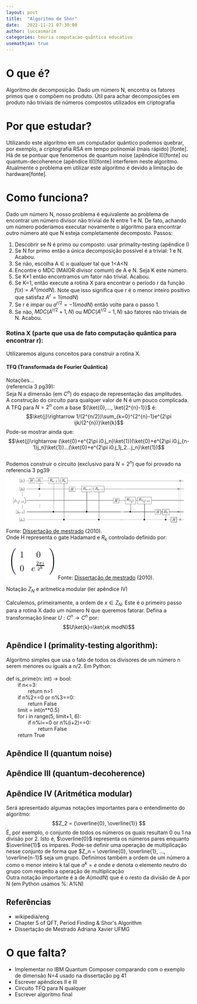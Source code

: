 ```yaml
---
layout: post
title:  "Algoritmo de Shor"
date:   2022-11-21 07:30:00
author: luccasmarim
categories: teoria computacao-quântica educativo
usemathjax: true
---
```



# O que é?
Algoritmo de decomposição. Dado um número N, encontra os fatores primos que o compõem no produto. Útil para achar decomposições em produto não triviais de números compostos utilizados em criptografia
# Por que estudar?
Utilizando este algoritmo em um computador quântico podemos quebrar, por exemplo, a criptografia RSA em tempo polinomial (mais rápido) [fonte]. Há de se pontuar que fenomenos de quantum noise (apêndice II)[fonte] ou quantum-decoherence (apêndice III)[fonte] interferem neste algoritmo. Atualmente o problema em utilizar este algoritmo é devido a limitação de hardware[fonte].
# Como funciona?
Dado um número N, nosso problema é equivalente ao problema de encontrar um número divisor não trivial de N entre 1 e N. De fato, achando um número poderiamos executar novamente o algoritmo para encontrar outro número até que N esteja completamente decomposto.
Passos:
1. Descobrir se N é primo ou composto: usar primality-testing (apêndice I)
2. Se N for primo então a única decomposição possível é a trivial: 1 e N. Acabou.
3. Se não, escolha A &isin; &alefsym; qualquer tal que 1<A<N
4. Encontre o MDC (MAIOR divisor comum) de A e N. Seja K este número.
5. Se K&ne;1 então encontramos um fator não trivial. Acabou.
6. Se K=1, então execute a rotina X para encontrar o período r da função $f(x)=A^{x}(mod N)$. Note que isso significa que r é o menor inteiro positivo que satisfaz $A^{r}=1(mod N)$
7. Se r é impar ou $a^{r/2}=-1(mod N)$ então volte para o passo 1.
8. Se não, $MDC(A^{r/2}+1,N)$ ou $MDC(A^{r/2}-1,N)$ são fatores não triviais de N. Acabou.
                                                             
### Rotina X (parte que usa de fato computação quântica para encontrar r):
Utilizaremos alguns conceitos para construir a rotina X.
#### TFQ (Transformada de Fourier Quântica)
Notações...
<br>
(referencia 3 pg39):
<br>
Seja N a dimensão (em $C^{n}$) do espaço de representação das amplitudes.
<br>
A construção do circuito para qualquer valor de N é um pouco complicada. A TFQ para $N=2^{n}$ com a base ${\ket{0},..., \ket{2^{n}-1}}$ é:
$$\ket{j}\rightarrow 1/(2^{n/2})\sum_{k=0}^{2^{n}-1}e^{2\pi ijk/(2^{n})}\ket{k}$$
Pode-se mostrar ainda que:
$$\ket{j}\rightarrow (\ket{0}+e^{2\pi i0.j_n}\ket{1})(\ket{0}+e^{2\pi i0.j_{n-1}j_n}\ket{1})...(\ket{0}+e^{2\pi i0.j_1j_2...j_n}\ket{1})$$
<br>
Podemos construir o circuito (exclusivo para $N=2^{n}$) que foi provado na referencia 3 pg39
<br>
![Circuito-TFQ-2n](/assets/images/figura3.1_dissertacao.png)
Fonte: [Dissertação de mestrado](https://repositorio.ufmg.br/bitstream/1843/EABA-85FJXP/1/dissertacao_adrianaxavier.pdf) (2010).
<br>
Onde H representa o gate Hadamard e $R_k$ controlado definido por:
![rk-gate](/assets/images/rkgate.png)
Fonte: [Dissertação de mestrado](https://repositorio.ufmg.br/bitstream/1843/EABA-85FJXP/1/dissertacao_adrianaxavier.pdf) (2010).

$% a matriz de representação da TFD no espaço C^n é unitária$
$% TFQ nada mais é do que a TFD com notação diferente (com bras e kets)$

Notação $Z_N$ e aritmetica modular (ler apêndice IV)                                                        
<br>
Calculemos, primeiramente, a ordem de $x \in Z_N$. Este é o primeiro passo para a rotina X dado um número N que queremos fatorar.
Defina a transformação linear $U:C^{n}\rightarrow C^{n}$ por:
$$U\ket{k}=\ket{xk modN}$$



                                                             
## Apêndice I (primality-testing algorithm):
Algoritmo simples que usa o fato de todos os divisores de um número n serem menores ou iguais a n/2. Em Python:
<br>                                                             
def is_prime(n: int) -> bool:
<br> &nbsp;&nbsp;&nbsp;&nbsp;&nbsp;&nbsp;&nbsp;
  if n<=3:
  <br> &nbsp;&nbsp;&nbsp;&nbsp;&nbsp;&nbsp;&nbsp;&nbsp;&nbsp;&nbsp;&nbsp;&nbsp;&nbsp;&nbsp;
          return n>1
            <br>&nbsp;&nbsp;&nbsp;&nbsp;&nbsp;&nbsp;&nbsp;
  if n%2==0 or n%3==0:
    <br>&nbsp;&nbsp;&nbsp;&nbsp;&nbsp;&nbsp;&nbsp;&nbsp;&nbsp;&nbsp;&nbsp;&nbsp;&nbsp;&nbsp;
          return False
            <br>&nbsp;&nbsp;&nbsp;&nbsp;&nbsp;&nbsp;&nbsp;
  limit = int(n**0.5)
    <br>&nbsp;&nbsp;&nbsp;&nbsp;&nbsp;&nbsp;&nbsp;
  for i in range(5, limit+1, 6):
    <br>&nbsp;&nbsp;&nbsp;&nbsp;&nbsp;&nbsp;&nbsp;&nbsp;&nbsp;&nbsp;&nbsp;&nbsp;&nbsp;&nbsp;
          if n%i==0 or n%(i+2)==0:
            <br>&nbsp;&nbsp;&nbsp;&nbsp;&nbsp;&nbsp;&nbsp;&nbsp;&nbsp;&nbsp;&nbsp;&nbsp;&nbsp;&nbsp;&nbsp;&nbsp;&nbsp;&nbsp;&nbsp;&nbsp;&nbsp;
                return False
                  <br>&nbsp;&nbsp;&nbsp;&nbsp;&nbsp;&nbsp;&nbsp;
  return True
    <br>
    
## Apêndice II (quantum noise)
## Apêndice III (quantum-decoherence)
## Apêndice IV (Aritmética modular)
Será apresentado algumas notações importantes para o entendimento do algoritmo:
$$Z_2 = {\overline{0}, \overline{1}} $$
É, por exemplo, o conjunto de todos os números os quais resultam 0 ou 1 na divisão por 2. Isto é, $\overline{0}$ representa os números pares enquanto $\overline{1}$ os impares. Pode-se definir uma operação de multiplicação nesse conjunto de forma que $Z_n = \overline{0}, \overline{1}, ..., \overline{n-1}$ seja um grupo. Definimos também a ordem de um número a como o menor inteiro k tal que $a^{k}=e$ onde $e$ denota o elemento neutro do grupo com respeito a operação de multiplicação
<br>
Outra notação importante é a de $A (mod N)$ que é o resto da divisão de A por N (em Python usamos %: A%N)


## Referências
* wikipedia/eng
* Chapter 5 of QFT, Period Finding & Shor's Algorithm
* Dissertação de Mestrado Adriana Xavier UFMG


# O que falta?
* Implementar no IBM Quantum Composer comparando com o exemplo de dimensão N=4 usado na dissertação pg 41
* Escrever apêndices II e III
* Circuito TFQ para N qualquer
* Escrever algoritmo final

